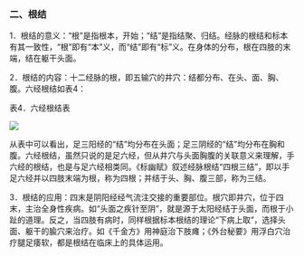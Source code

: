 ### 二、根结

1．根结的意义：“根”是指根本，开始；“结”是指结聚、归结。经脉的根结和标本有其一致性，“根”即有“本”义，而“结”即有“标”义。在身体的分布，根在四肢的末端，结在躯干头面。

2．根结的内容：十二经脉的根，即五输穴的井穴：结都分布、在头、面、胸、腹。六经根结如表4：

表4．六经根结表

![](img/表4.jpg)

从表中可以看出，足三阳经的“结”均分布在头面；足三阴经的“结”均分布在胸和腹。六经根结，虽然只说的是足六经，但从井穴与头面胸腹的关联意义来理解，手六经的根结，也是与足六经相类同。《标幽赋》叙述经脉根结“四根三结”，即以手足六经并以四肢末端为根，称为四根；并结于头、胸、腹三部，称为三结。

3．根结的应用：四末是阴阳经经气流注交接的重要部位。根穴即井穴，位于四末，主治全身性疾病。如“头面之疾针至阴”，就是源于太阳经结于头面，而根于小趾的道理。反之，当四肢有病时，同样根据标本根结的理论“下病上取”，选择头面、躯干的腧穴来治疗。如《千金方》用神庭治下肢瘫；《外台秘要》用浮白穴治疗腿足痿软，都是根结在临床上的具体运用。 
